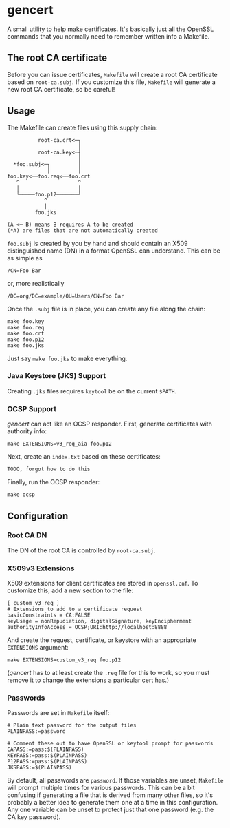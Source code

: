 # gencert

A small utility to help make certificates. It's basically just all the OpenSSL commands that you normally need to remember written info a Makefile.

## The root CA certificate

Before you can issue certificates, `Makefile` will create a root CA certificate based on `root-ca.subj`. If you customize this file, `Makefile` will generate a new root CA certificate, so be careful!

## Usage

The Makefile can create files using this supply chain:

              root-ca.crt<─┐
                           │
              root-ca.key<─┤
                           │
      *foo.subj<─┐         │
                 │         │
    foo.key<──foo.req<──foo.crt
       ^                   ^
       │                   │
       └─────foo.p12───────┘
                ^
                │
             foo.jks
    
    (A <─ B) means B requires A to be created
    (*A) are files that are not automatically created

`foo.subj` is created by you by hand and should contain an X509 distinguished name (DN) in a format OpenSSL can understand. This can be as simple as

    /CN=Foo Bar

or, more realistically

    /DC=org/DC=example/OU=Users/CN=Foo Bar

Once the `.subj` file is in place, you can create any file along the chain:

    make foo.key
    make foo.req
    make foo.crt
    make foo.p12
    make foo.jks

Just say `make foo.jks` to make everything.

### Java Keystore (JKS) Support

Creating `.jks` files requires `keytool` be on the current `$PATH`.

### OCSP Support

_gencert_ can act like an OCSP responder. First, generate certificates with authority info:

    make EXTENSIONS=v3_req_aia foo.p12

Next, create an `index.txt` based on these certificates:

    TODO, forgot how to do this

Finally, run the OCSP responder:

    make ocsp

## Configuration

### Root CA DN

The DN of the root CA is controlled by `root-ca.subj`.

### X509v3 Extensions

X509 extensions for client certificates are stored in `openssl.cnf`. To customize this, add a new section to the file:

    [ custom_v3_req ]
    # Extensions to add to a certificate request
    basicConstraints = CA:FALSE
    keyUsage = nonRepudiation, digitalSignature, keyEncipherment
    authorityInfoAccess = OCSP;URI:http://localhost:8888

And create the request, certificate, or keystore with an appropriate `EXTENSIONS` argument:

    make EXTENSIONS=custom_v3_req foo.p12

(_gencert_ has to at least create the `.req` file for this to work, so you must remove it to change the extensions a particular cert has.)

### Passwords

Passwords are set in `Makefile` itself:

    # Plain text password for the output files
    PLAINPASS:=password
    
    # Comment these out to have OpenSSL or keytool prompt for passwords
    CAPASS:=pass:$(PLAINPASS)
    KEYPASS:=pass:$(PLAINPASS)
    P12PASS:=pass:$(PLAINPASS)
    JKSPASS:=$(PLAINPASS)

By default, all passwords are `password`. If those variables are unset, `Makefile` will prompt multiple times for various passwords. This can be a  bit confusing if generating a file that is derived from many other files, so it's probably a better idea to generate them one at a time in this configuration. Any one variable can be unset to protect just that one password (e.g. the CA key password).

